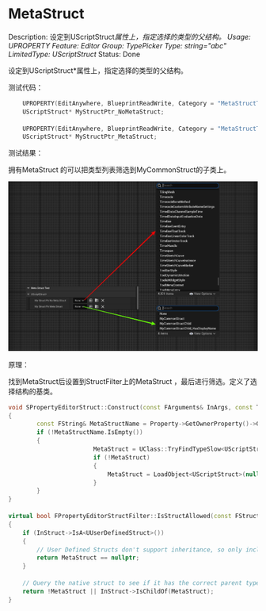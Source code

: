 # MetaStruct

Description: 设定到UScriptStruct*属性上，指定选择的类型的父结构。
Usage: UPROPERTY
Feature: Editor
Group: TypePicker
Type: string="abc"
LimitedType: UScriptStruct*
Status: Done

设定到UScriptStruct*属性上，指定选择的类型的父结构。

测试代码：

```cpp
	UPROPERTY(EditAnywhere, BlueprintReadWrite, Category = "MetaStructTest|UScriptStruct*", meta = ())
	UScriptStruct* MyStructPtr_NoMetaStruct;

	UPROPERTY(EditAnywhere, BlueprintReadWrite, Category = "MetaStructTest|UScriptStruct*", meta = (MetaStruct = "MyCommonStruct"))
	UScriptStruct* MyStructPtr_MetaStruct;
```

测试结果：

拥有MetaStruct 的可以把类型列表筛选到MyCommonStruct的子类上。

![MetaStruct.jpg](MetaStruct/MetaStruct.jpg)

原理：

找到MetaStruct后设置到StructFilter上的MetaStruct ，最后进行筛选。定义了选择结构的基类。

```cpp
void SPropertyEditorStruct::Construct(const FArguments& InArgs, const TSharedPtr< class FPropertyEditor >& InPropertyEditor)
{
		const FString& MetaStructName = Property->GetOwnerProperty()->GetMetaData(TEXT("MetaStruct"));
		if (!MetaStructName.IsEmpty())
		{
						MetaStruct = UClass::TryFindTypeSlow<UScriptStruct>(MetaStructName, EFindFirstObjectOptions::EnsureIfAmbiguous);
						if (!MetaStruct)
						{
							MetaStruct = LoadObject<UScriptStruct>(nullptr, *MetaStructName);
						}
		}
}

virtual bool FPropertyEditorStructFilter::IsStructAllowed(const FStructViewerInitializationOptions& InInitOptions, const UScriptStruct* InStruct, TSharedRef<FStructViewerFilterFuncs> InFilterFuncs) override
{
	if (InStruct->IsA<UUserDefinedStruct>())
	{
		// User Defined Structs don't support inheritance, so only include them if we have don't a MetaStruct set
		return MetaStruct == nullptr;
	}

	// Query the native struct to see if it has the correct parent type (if any)
	return !MetaStruct || InStruct->IsChildOf(MetaStruct);
}
```